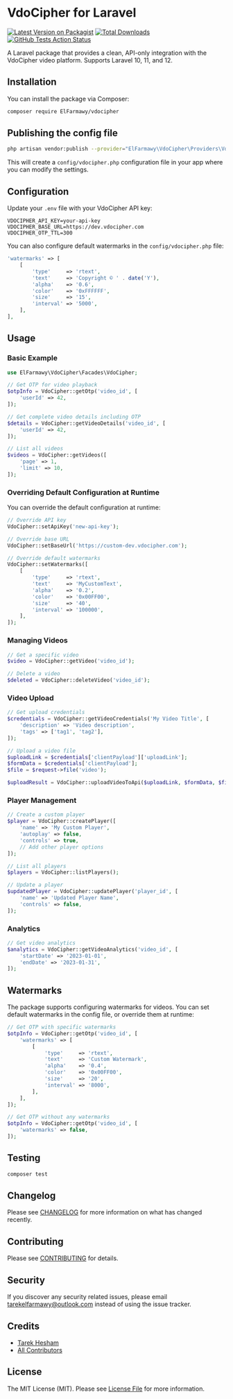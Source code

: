 # VdoCipher for Laravel

[![Latest Version on Packagist](https://img.shields.io/packagist/v/ElFarmawy/vdocipher.svg?style=flat-square)](https://packagist.org/packages/ElFarmawy/vdocipher)
[![Total Downloads](https://img.shields.io/packagist/dt/ElFarmawy/vdocipher.svg?style=flat-square)](https://packagist.org/packages/ElFarmawy/vdocipher)
[![GitHub Tests Action Status](https://img.shields.io/github/actions/workflow/status/TarekHesham/laravel-vdocipher/run-tests.yml?branch=main)](https://github.com/TarekHesham/laravel-vdocipher/actions?query=workflow%3Arun-tests+branch%3Amain)

A Laravel package that provides a clean, API-only integration with the VdoCipher video platform. Supports Laravel 10, 11, and 12.

## Installation

You can install the package via Composer:

```bash
composer require ElFarmawy/vdocipher
```

## Publishing the config file

```bash
php artisan vendor:publish --provider="ElFarmawy\VdoCipher\Providers\VdoCipherServiceProvider" --tag=config
```

This will create a `config/vdocipher.php` configuration file in your app where you can modify the settings.

## Configuration

Update your `.env` file with your VdoCipher API key:

```
VDOCIPHER_API_KEY=your-api-key
VDOCIPHER_BASE_URL=https://dev.vdocipher.com
VDOCIPHER_OTP_TTL=300
```

You can also configure default watermarks in the `config/vdocipher.php` file:

```php
'watermarks' => [
    [
        'type'     => 'rtext',
        'text'     => 'Copyright © ' . date('Y'),
        'alpha'    => '0.6',
        'color'    => '0xFFFFFF',
        'size'     => '15',
        'interval' => '5000',
    ],
],
```

## Usage

### Basic Example

```php
use ElFarmawy\VdoCipher\Facades\VdoCipher;

// Get OTP for video playback
$otpInfo = VdoCipher::getOtp('video_id', [
    'userId' => 42,
]);

// Get complete video details including OTP
$details = VdoCipher::getVideoDetails('video_id', [
    'userId' => 42,
]);

// List all videos
$videos = VdoCipher::getVideos([
    'page' => 1,
    'limit' => 10,
]);
```

### Overriding Default Configuration at Runtime

You can override the default configuration at runtime:

```php
// Override API key
VdoCipher::setApiKey('new-api-key');

// Override base URL
VdoCipher::setBaseUrl('https://custom-dev.vdocipher.com');

// Override default watermarks
VdoCipher::setWatermarks([
    [
        'type'     => 'rtext',
        'text'     => 'MyCustomText',
        'alpha'    => '0.2',
        'color'    => '0x00FF00',
        'size'     => '40',
        'interval' => '100000',
    ],
]);
```

### Managing Videos

```php
// Get a specific video
$video = VdoCipher::getVideo('video_id');

// Delete a video
$deleted = VdoCipher::deleteVideo('video_id');
```

### Video Upload

```php
// Get upload credentials
$credentials = VdoCipher::getVideoCredentials('My Video Title', [
    'description' => 'Video description',
    'tags' => ['tag1', 'tag2'],
]);

// Upload a video file
$uploadLink = $credentials['clientPayload']['uploadLink'];
$formData = $credentials['clientPayload'];
$file = $request->file('video');

$uploadResult = VdoCipher::uploadVideoToApi($uploadLink, $formData, $file);
```

### Player Management

```php
// Create a custom player
$player = VdoCipher::createPlayer([
    'name' => 'My Custom Player',
    'autoplay' => false,
    'controls' => true,
    // Add other player options
]);

// List all players
$players = VdoCipher::listPlayers();

// Update a player
$updatedPlayer = VdoCipher::updatePlayer('player_id', [
    'name' => 'Updated Player Name',
    'controls' => false,
]);
```

### Analytics

```php
// Get video analytics
$analytics = VdoCipher::getVideoAnalytics('video_id', [
    'startDate' => '2023-01-01',
    'endDate' => '2023-01-31',
]);
```

## Watermarks

The package supports configuring watermarks for videos. You can set default watermarks in the config file, or override them at runtime:

```php
// Get OTP with specific watermarks
$otpInfo = VdoCipher::getOtp('video_id', [
    'watermarks' => [
        [
            'type'     => 'rtext',
            'text'     => 'Custom Watermark',
            'alpha'    => '0.4',
            'color'    => '0x00FF00',
            'size'     => '20',
            'interval' => '8000',
        ],
    ],
]);

// Get OTP without any watermarks
$otpInfo = VdoCipher::getOtp('video_id', [
    'watermarks' => false,
]);
```

## Testing

```bash
composer test
```

## Changelog

Please see [CHANGELOG](CHANGELOG.md) for more information on what has changed recently.

## Contributing

Please see [CONTRIBUTING](CONTRIBUTING.md) for details.

## Security

If you discover any security related issues, please email tarekelfarmawy@outlook.com instead of using the issue tracker.

## Credits

- [Tarek Hesham](https://github.com/TarekHesham)
- [All Contributors](../../contributors)

## License

The MIT License (MIT). Please see [License File](LICENSE.md) for more information.
